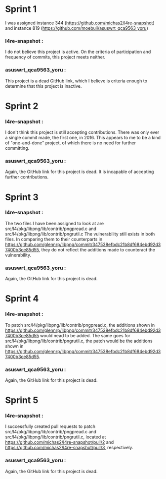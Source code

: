 # Sprint 1
I was assigned instance 344 (https://github.com/michas2/l4re-snapshot) and instance 819 (https://github.com/moebuii/asuswrt_qca9563_yoru)

### l4re-snapshot :
I do not believe this project is active. On the criteria of participation and frequency of commits, this project meets neither.

### asuswrt_qca9563_yoru :
This project is a dead GitHub link, which I believe is criteria enough to determine that this project is inactive.

# Sprint 2
### l4re-snapshot :
I don't think this project is still accepting contributions. There was only ever a single commit made, the first one, in 2016. 
This appears to me to be a kind of "one-and-done" project, of which there is no need for further committing.

### asuswrt_qca9563_yoru :
Again, the GitHub link for this project is dead. It is incapable of accepting further contributions.

# Sprint 3
### l4re-snapshot :
The two files I have been assigned to look at are src/l4/pkg/libpng/lib/contrib/pngpread.c and src/l4/pkg/libpng/lib/contrib/pngrutil.c
The vulnerability still exists in both files. In comparing them to their counterparts in https://github.com/glennrp/libpng/commit/347538efbdc21b8df684ebd92d37400b3ce85d55, they do not reflect the additions made to counteract the vulnerability.

### asuswrt_qca9563_yoru :
Again, the GitHub link for this project is dead. 

# Sprint 4
### l4re-snapshot :
To patch src/l4/pkg/libpng/lib/contrib/pngpread.c, the additions shown in https://github.com/glennrp/libpng/commit/347538efbdc21b8df684ebd92d37400b3ce85d55
would nead to be added. The same goes for src/l4/pkg/libpng/lib/contrib/pngrutil.c, the patch would be the additions shown in https://github.com/glennrp/libpng/commit/347538efbdc21b8df684ebd92d37400b3ce85d55.

### asuswrt_qca9563_yoru :
Again, the GitHub link for this project is dead. 

# Sprint 5
### l4re-snapshot :
I successfully created pull requests to patch src/l4/pkg/libpng/lib/contrib/pngpread.c and src/l4/pkg/libpng/lib/contrib/pngrutil.c, located at https://github.com/michas2/l4re-snapshot/pull/2 and https://github.com/michas2/l4re-snapshot/pull/3, respectively.
### asuswrt_qca9563_yoru :
Again, the GitHub link for this project is dead. 


